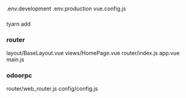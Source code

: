 ###

###

.env.development
.env.production
vue.config.js

###

tyarn add

### router

layout/BaseLayout.vue
views/HomePage.vue
router/index.js
app.vue
main.js

### odoorpc

router/web_router.js
config/config.js
